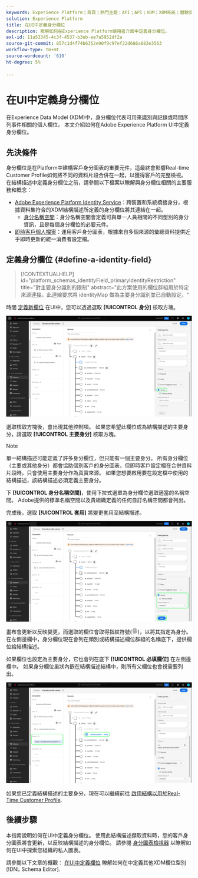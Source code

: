 ```yaml
---
keywords: Experience Platform；首頁；熱門主題；API；API；XDM；XDM系統；體驗資料模型；資料模型；ui；工作區；身分；欄位；
solution: Experience Platform
title: 在UI中定義身分欄位
description: 瞭解如何在Experience Platform使用者介面中定義身分欄位。
exl-id: 11a53345-4c3f-4537-b3eb-ee7a5952df2a
source-git-commit: 857c1d4f74b6352e90f9c97ef22d686a883e3563
workflow-type: tm+mt
source-wordcount: '610'
ht-degree: 5%

---
```


# 在UI中定義身分欄位

在Experience Data Model (XDM)中，身分欄位代表可用來識別與記錄或時間序列事件相關的個人欄位。 本文介紹如何在Adobe Experience Platform UI中定義身分欄位。

## 先決條件

身分欄位是在Platform中建構客戶身分圖表的重要元件，這最終會影響Real-time Customer Profile如何將不同的資料片段合併在一起，以獲得客戶的完整檢視。 在結構描述中定義身分欄位之前，請參閱以下檔案以瞭解與身分欄位相關的主要服務和概念：

* [Adobe Experience Platform Identity Service](../../../identity-service/home.md)：跨裝置和系統橋接身分，根據資料集符合的XDM結構描述所定義的身分欄位將其連結在一起。
   * [身分名稱空間](../../../identity-service/namespaces.md)：身分名稱空間會定義可與單一人員相關的不同型別的身分資訊，且是每個身分欄位的必要元件。
* [即時客戶個人檔案](../../../profile/home.md)：運用客戶身分圖表，根據來自多個來源的彙總資料提供近乎即時更新的統一消費者設定檔。

## 定義身分欄位 {#define-a-identity-field}

>[!CONTEXTUALHELP]
>id="platform_schemas_identityField_primaryIdentityRestriction"
>title="對主要身分識別的限制"
>abstract="此方案使用的欄位群組用於特定來源連接。此連線要求將 identityMap 做為主要身分識別並已自動設定。"

時間 [定義新欄位](./overview.md#define) 在UI中，您可以透過選取 **[!UICONTROL 身分]** 核取方塊。

![](../../images/ui/fields/special/identity.png)

選取核取方塊後，會出現其他控制項。 如果您希望此欄位成為結構描述的主要身分，請選取 **[!UICONTROL 主要身分]** 核取方塊。

>[!NOTE]
>
>單一結構描述可能定義了許多身分欄位，但只能有一個主要身分。 所有身分欄位（主要或其他身分）都會協助個別客戶的身分圖表，但即時客戶設定檔在合併資料片段時，只會使用主要身分作為真實來源。 如果您想要啟用要在設定檔中使用的結構描述，該結構描述必須定義主要身分。

下 **[!UICONTROL 身分名稱空間]**，使用下拉式選單為身分欄位選取適當的名稱空間。 Adobe提供的標準名稱空間以及貴組織定義的任何自訂名稱空間都會列出。

完成後，選取 **[!UICONTROL 套用]** 將變更套用至結構描述。

![](../../images/ui/fields/special/identity-config.png)

畫布會更新以反映變更，而選取的欄位會取得指紋符號(![](../../images/ui/fields/special/identity-symbol.png))，以將其指定為身分。 在左側邊欄中，身分欄位現在會列在類別或結構描述欄位群組的名稱底下，提供欄位給結構描述。

如果欄位也設定為主要身分，它也會列在底下 **[!UICONTROL 必填欄位]** 在左側邊欄中。 如果身分欄位巢狀內嵌在結構描述結構中，則所有父欄位也會視需要列出。

![](../../images/ui/fields/special/identity-applied.png)

如果您已定義結構描述的主要身分，現在可以繼續前往 [啟用結構以用於Real-Time Customer Profile](../resources/schemas.md#profile).

## 後續步驟

本指南說明如何在UI中定義身分欄位。 使用此結構描述擷取資料時，您的客戶身分圖表將會更新，以反映結構描述的身分欄位。 請參閱 [身分圖表檢視器](../../../identity-service/ui/identity-graph-viewer.md) 以瞭解如何在UI中探索您組織的私人圖表。

請參閱以下文章的概觀： [在UI中定義欄位](./overview.md#special) 瞭解如何在中定義其他XDM欄位型別 [!DNL Schema Editor].
